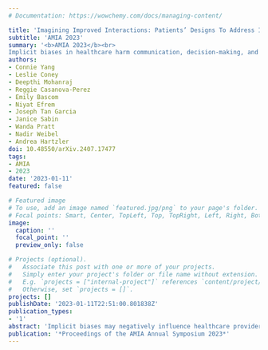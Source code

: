 ```yaml
---
# Documentation: https://wowchemy.com/docs/managing-content/

title: 'Imagining Improved Interactions: Patients’ Designs To Address Implicit Bias'
subtitle: 'AMIA 2023'
summary: '<b>AMIA 2023</b><br>
Implicit biases in healthcare harm communication, decision-making, and care quality for marginalized patients. Through co-design workshops with 32 BIPOC, LGBTQ+, and QTBIPOC individuals, we identified four patient-centered solutions: accountability measures, real-time correction, enablement tools, and provider resources. These insights advance patient-focused approaches to addressing bias in care.'
authors:
- Connie Yang
- Leslie Coney
- Deepthi Mohanraj
- Reggie Casanova-Perez
- Emily Bascom
- Niyat Efrem
- Joseph Tan Garcia
- Janice Sabin
- Wanda Pratt
- Nadir Weibel
- Andrea Hartzler
doi: 10.48550/arXiv.2407.17477
tags:
- AMIA
- 2023
date: '2023-01-11'
featured: false

# Featured image
# To use, add an image named `featured.jpg/png` to your page's folder.
# Focal points: Smart, Center, TopLeft, Top, TopRight, Left, Right, BottomLeft, Bottom, BottomRight.
image:
  caption: ''
  focal_point: ''
  preview_only: false

# Projects (optional).
#   Associate this post with one or more of your projects.
#   Simply enter your project's folder or file name without extension.
#   E.g. `projects = ["internal-project"]` references `content/project/deep-learning/index.md`.
#   Otherwise, set `projects = []`.
projects: []
publishDate: '2023-01-11T22:51:00.801838Z'
publication_types:
- '1'
abstract: 'Implicit biases may negatively influence healthcare providers’ behaviors toward patients from historically marginalized communities, impacting providers’ communication style, clinical decision-making, and delivery of quality care. Existing interventions to mitigate negative experiences of implicit biases are primarily designed to increase recognition and management of stereotypes and prejudices through provider-facing tools and resources. However, there is a gap in understanding and designing interventions from patient perspectives. We conducted seven participatory co-design workshops with 32 Black, Indigenous, People of Color (BIPOC), Lesbian, Gay, Bisexual, Transgender, Queer/Questioning (LGBTQ+), and Queer, Transgender, Black, Indigenous, People of Color (QTBIPOC) individuals to design patient-centered interventions that help them address and recover from provider implicit biases in primary care. Participants designed four types of solutions: accountability measures, real-time correction, patient enablement tools, and provider resources. These informatics interventions extend the research on implicit biases in healthcare through inclusion of valuable, firsthand patient perspectives and experiences.'
publication: '*Proceedings of the AMIA Annual Symposium 2023*'
---
```

